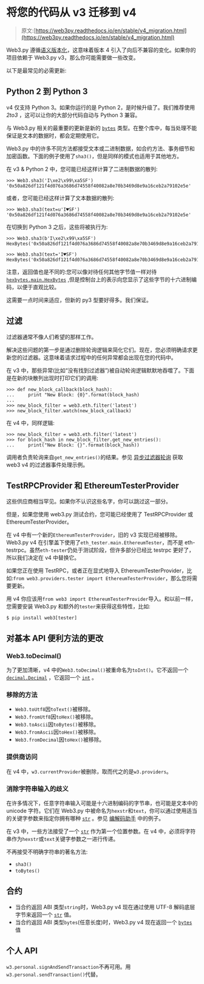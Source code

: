 # 将您的代码从 v3 迁移到 v4

> 原文:[https://web3py.readthedocs.io/en/stable/v4_migration.html](https://web3py.readthedocs.io/en/stable/v4_migration.html)

Web3.py 遵循[语义版本化](http://semver.org)，这意味着版本 4 引入了向后不兼容的变化。如果你的项目依赖于 Web3.py v3，那么你可能需要做一些改变。

以下是最常见的必需更新:

## Python 2 到 Python 3

v4 仅支持 Python 3。如果你运行的是 Python 2，是时候升级了。我们推荐使用 <cite>2to3</cite> ，这可以让你的大部分代码自动与 Python 3 兼容。

与 Web3.py 相关的最重要的更新是新的 [`bytes`](https://docs.python.org/3.5/library/functions.html#bytes "(in Python v3.5)") 类型。在整个库中，每当处理不能保证是文本的数据时，都会定期使用它。

Web3.py 中的许多不同方法都接受文本或二进制数据，如合约方法、事务细节和加密函数。下面的例子使用了`sha3()`，但是同样的模式也适用于其他地方。

在 v3 & Python 2 中，您可能已经这样计算了二进制数据的散列:

```
>>> Web3.sha3('I\xe2\x99\xa5SF')
'0x50a826df121f4d076a3686d74558f40082a8e70b3469d8e9a16ceb2a79102e5e' 
```

或者，您可能已经这样计算了文本数据的散列:

```
>>> Web3.sha3(text=u'I♥SF')
'0x50a826df121f4d076a3686d74558f40082a8e70b3469d8e9a16ceb2a79102e5e' 
```

在切换到 Python 3 之后，这些将被执行为:

```
>>> Web3.sha3(b'I\xe2\x99\xa5SF')
HexBytes('0x50a826df121f4d076a3686d74558f40082a8e70b3469d8e9a16ceb2a79102e5e')

>>> Web3.sha3(text='I♥SF')
HexBytes('0x50a826df121f4d076a3686d74558f40082a8e70b3469d8e9a16ceb2a79102e5e') 
```

注意，返回值也是不同的:您可以像对待任何其他字节值一样对待 [`hexbytes.main.HexBytes`](https://hexbytes.readthedocs.io/en/latest/hexbytes.html#hexbytes.main.HexBytes "(in HexBytes v0.3)") ,但是控制台上的表示向您显示了这些字节的十六进制编码，以便于直观比较。

这需要一点时间来适应，但新的 py3 型要好得多。我们保证。

## 过滤

过滤器通常不像人们希望的那样工作。

解决这些问题的第一步是通过删除轮询逻辑来简化它们。现在，您必须明确请求更新您的过滤器。这意味着请求过程中的任何异常都会出现在您的代码中。

在 v3 中，那些异常(比如“没有找到过滤器”)被自动轮询逻辑默默地吞噬了。下面是在新的块散列出现时打印它们的调用:

```
>>> def new_block_callback(block_hash):
...     print "New Block: {0}".format(block_hash)
...
>>> new_block_filter = web3.eth.filter('latest')
>>> new_block_filter.watch(new_block_callback) 
```

在 v4 中，同样逻辑:

```
>>> new_block_filter = web3.eth.filter('latest')
>>> for block_hash in new_block_filter.get_new_entries():
...     print("New Block: {}".format(block_hash)) 
```

调用者负责轮询来自`get_new_entries()`的结果。参见 [异步过滤器轮询](filters.html#asynchronous-filters) 获取 web3 v4 的过滤器事件处理示例。

## TestRPCProvider 和 EthereumTesterProvider

这些供应商相当罕见。如果你不认识这些名字，你可以跳过这一部分。

但是，如果您使用 web3.py 测试合约，您可能已经使用了 TestRPCProvider 或 EthereumTesterProvider。

在 v4 中有一个新的`EthereumTesterProvider`，旧的 v3 实现已经被移除。Web3.py v4 在引擎盖下使用了`eth_tester.main.EthereumTester`，而不是 eth-testrpc。虽然`eth-tester`仍处于测试阶段，但许多部分已经比 testrpc 更好了，所以我们决定在 v4 中替换它。

如果您正在使用 TestRPC，或者正在显式地导入 EthereumTesterProvider，比如:`from web3.providers.tester import EthereumTesterProvider`，那么您将需要更新。

用 v4 你应该用`from web3 import EthereumTesterProvider`导入。和以前一样，您需要安装 Web3.py 和额外的`tester`来获得这些特性，比如:

```
$ pip install web3[tester] 
```

## 对基本 API 便利方法的更改

### Web3.toDecimal()

为了更加清晰，v4 中的`Web3.toDecimal()`被重命名为`toInt()`。它不返回一个 [`decimal.Decimal`](https://docs.python.org/3.5/library/decimal.html#decimal.Decimal "(in Python v3.5)") ，它返回一个 [`int`](https://docs.python.org/3.5/library/functions.html#int "(in Python v3.5)") 。

### 移除的方法

*   `Web3.toUtf8`因`toText()`被移除。
*   `Web3.fromUtf8`因`toHex()`被移除。
*   `Web3.toAscii`因`toBytes()`被移除。
*   `Web3.fromAscii`因`toHex()`被移除。
*   `Web3.fromDecimal`因`toHex()`被移除。

### 提供商访问

在 v4 中，`w3.currentProvider`被删除，取而代之的是`w3.providers`。

### 消除字符串输入的歧义

在许多情况下，任意字符串输入可能是十六进制编码的字节串，也可能是文本中的 unicode 字符。它们在 Web3.py 中被命名为`hexstr`和`text`，你可以通过使用适当的关键字参数来指定你拥有哪种 [`str`](https://docs.python.org/3.5/library/stdtypes.html#str "(in Python v3.5)") 。参见 [编解码助手](web3.main.html#overview-type-conversions) 中的例子。

在 v3 中，一些方法接受了一个 [`str`](https://docs.python.org/3.5/library/stdtypes.html#str "(in Python v3.5)") 作为第一个位置参数。在 v4 中，必须将字符串作为`hexstr`或`text`关键字参数之一进行传递。

不再接受不明确字符串的著名方法:

*   `sha3()`
*   `toBytes()`

## 合约

*   当合约返回 ABI 类型`string`时，Web3.py v4 现在通过使用 UTF-8 解码底层字节来返回一个 [`str`](https://docs.python.org/3.5/library/stdtypes.html#str "(in Python v3.5)") 值。
*   当合约返回 ABI 类型`bytes`(任意长度)时，Web3.py v4 现在返回一个 [`bytes`](https://docs.python.org/3.5/library/functions.html#bytes "(in Python v3.5)") 值

## 个人 API

`w3.personal.signAndSendTransaction`不再可用。用`w3.personal.sendTransaction()`代替。